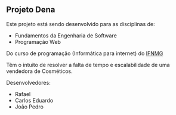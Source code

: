 ## Projeto Dena

Este projeto está sendo desenvolvido para as disciplinas de:
- Fundamentos da Engenharia de Software
- Programação Web

Do curso de programação (Informática para internet) do [IFNMG](https://www.ifnmg.edu.br/montesclaros)

Têm o intuito de resolver a falta de tempo e escalabilidade de uma vendedora de Cosméticos.

Desenvolvedores:
- Rafael
- Carlos Eduardo
- João Pedro
